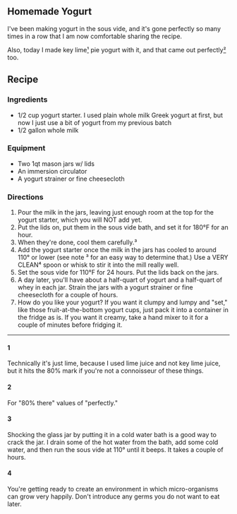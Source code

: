 Homemade Yogurt
---------------

I've been making yogurt in the sous vide, and it's gone perfectly so many times in a row that I am now comfortable sharing the recipe. 

Also, today I made key lime[¹] pie yogurt with it, and that came out perfectly[²] too.

## Recipe

### Ingredients

* 1/2 cup yogurt starter. I used plain whole milk Greek yogurt at first, but now I just use a bit of yogurt from my previous batch
* 1/2 gallon whole milk

### Equipment

* Two 1qt mason jars w/ lids
* An immersion circulator
* A yogurt strainer or fine cheesecloth

### Directions

1. Pour the milk in the jars, leaving just enough room at the top for the yogurt starter, which you will NOT add yet. 
2. Put the lids on, put them in the sous vide bath, and set it for 180°F for an hour. 
3. When they're done, cool them carefully.³
4. Add the yogurt starter once the milk in the jars has cooled to around 110° or lower (see note ³ for an easy way to determine that.) Use a VERY CLEAN⁴ spoon or whisk to stir it into the mill really well.
5. Set the sous vide for 110°F for 24 hours. Put the lids back on the jars. 
6. A day later, you'll have about a half-quart of yogurt and a half-quart of whey in each jar. Strain the jars with a yogurt strainer or fine cheesecloth for a couple of hours.
7. How do you like your yogurt? If you want it clumpy and lumpy and "set," like those fruit-at-the-bottom yogurt cups, just pack it into a container in the fridge as is. If you want it creamy, take a hand mixer to it for a couple of minutes before fridging it.

-----

[¹]: #1

#### 1
Technically it's just lime, because I used lime juice and not key lime juice, but it hits the 80% mark if you're not a connoisseur of these things.

[²]: #2

#### 2
For "80% there" values of "perfectly."

[³]: #3

#### 3
Shocking the glass jar by putting it in a cold water bath is a good way to crack the jar. I drain some of the hot water from the bath, add some cold water, and then run the sous vide at 110° until it beeps. It takes a couple of hours.

[⁴]: #4

#### 4
You're getting ready to create an environment in which micro-organisms can grow very happily. Don't introduce any germs you do not want to eat later.
